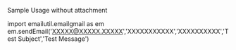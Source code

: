 Sample Usage without attachment

import emailutil.emailgmail as em 
em.sendEmail('XXXXX@XXXXX.XXXXX','XXXXXXXXXXX','XXXXXXXXXX','Test Subject','Test Message')
